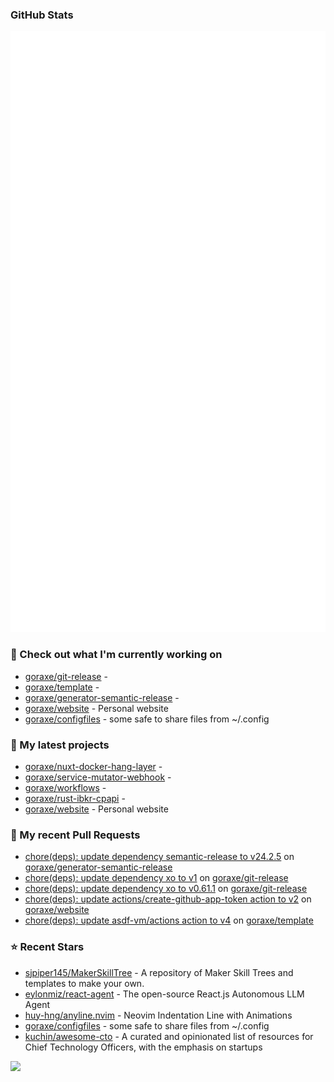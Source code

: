 
### GitHub Stats

<p align="left"><img src="https://raw.githubusercontent.com/goraxe/goraxe/main/github-metrics.svg" /></p>

### 👷 Check out what I'm currently working on

- [goraxe/git-release](https://github.com/goraxe/git-release) - 
- [goraxe/template](https://github.com/goraxe/template) - 
- [goraxe/generator-semantic-release](https://github.com/goraxe/generator-semantic-release) - 
- [goraxe/website](https://github.com/goraxe/website) - Personal website
- [goraxe/configfiles](https://github.com/goraxe/configfiles) - some safe to share files from ~/.config 
### 🌱 My latest projects

- [goraxe/nuxt-docker-hang-layer](https://github.com/goraxe/nuxt-docker-hang-layer) - 
- [goraxe/service-mutator-webhook](https://github.com/goraxe/service-mutator-webhook) - 
- [goraxe/workflows](https://github.com/goraxe/workflows) - 
- [goraxe/rust-ibkr-cpapi](https://github.com/goraxe/rust-ibkr-cpapi) - 
- [goraxe/website](https://github.com/goraxe/website) - Personal website
### 🔨 My recent Pull Requests

- [chore(deps): update dependency semantic-release to v24.2.5](https://github.com/goraxe/generator-semantic-release/pull/217) on [goraxe/generator-semantic-release](https://github.com/goraxe/generator-semantic-release)
- [chore(deps): update dependency xo to v1](https://github.com/goraxe/git-release/pull/133) on [goraxe/git-release](https://github.com/goraxe/git-release)
- [chore(deps): update dependency xo to v0.61.1](https://github.com/goraxe/git-release/pull/132) on [goraxe/git-release](https://github.com/goraxe/git-release)
- [chore(deps): update actions/create-github-app-token action to v2](https://github.com/goraxe/website/pull/16) on [goraxe/website](https://github.com/goraxe/website)
- [chore(deps): update asdf-vm/actions action to v4](https://github.com/goraxe/template/pull/30) on [goraxe/template](https://github.com/goraxe/template)
### ⭐ Recent Stars

- [sjpiper145/MakerSkillTree](https://github.com/sjpiper145/MakerSkillTree) - A repository of Maker Skill Trees and templates to make your own.  
- [eylonmiz/react-agent](https://github.com/eylonmiz/react-agent) - The open-source React.js Autonomous LLM Agent
- [huy-hng/anyline.nvim](https://github.com/huy-hng/anyline.nvim) - Neovim Indentation Line with Animations
- [goraxe/configfiles](https://github.com/goraxe/configfiles) - some safe to share files from ~/.config 
- [kuchin/awesome-cto](https://github.com/kuchin/awesome-cto) - A curated and opinionated list of resources for Chief Technology Officers, with the emphasis on startups

![](https://komarev.com/ghpvc/?username=goraxe)
